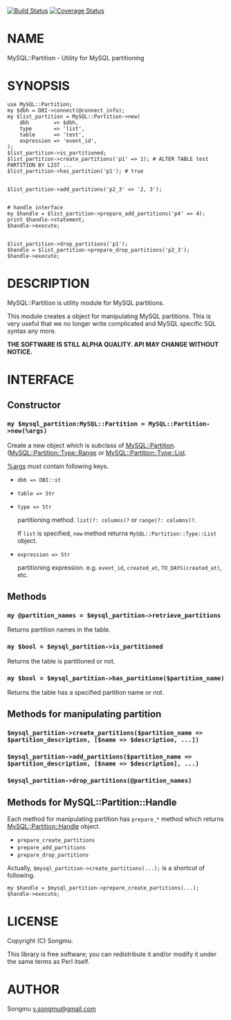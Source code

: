[![Build Status](https://travis-ci.org/Songmu/p5-MySQL-Partition.png?branch=master)](https://travis-ci.org/Songmu/p5-MySQL-Partition) [![Coverage Status](https://coveralls.io/repos/Songmu/p5-MySQL-Partition/badge.png?branch=master)](https://coveralls.io/r/Songmu/p5-MySQL-Partition?branch=master)
# NAME

MySQL::Partition - Utility for MySQL partitioning

# SYNOPSIS

    use MySQL::Partition;
    my $dbh = DBI->connect(@connect_info);
    my $list_partition = MySQL::Partition->new(
        dbh        => $dbh,
        type       => 'list',
        table      => 'test',
        expression => 'event_id',
    );
    $list_partition->is_partitioned;
    $list_partition->create_partitions('p1' => 1); # ALTER TABLE test PARTITION BY LIST ...
    $list_partition->has_partition('p1'); # true
    

    $list_partition->add_partitions('p2_3' => '2, 3');
    

    # handle interface
    my $handle = $list_partition->prepare_add_partitions('p4' => 4);
    print $handle->statement;
    $handle->execute;
    

    $list_partition->drop_partitions('p1');
    $handle = $list_partition->prepare_drop_partitions('p2_3');
    $handle->execute;

# DESCRIPTION

MySQL::Partition is utility module for MySQL partitions.

This module creates a object for manipulating MySQL partitions.
This is very useful that we no longer write complicated and MySQL specific SQL syntax any more.

__THE SOFTWARE IS STILL ALPHA QUALITY. API MAY CHANGE WITHOUT NOTICE.__

# INTERFACE

## Constructor

### `my $mysql_partition:MySQL::Partition = MySQL::Partition->new(%args)`

Create a new object which is subclass of [MySQL::Partition](http://search.cpan.org/perldoc?MySQL::Partition).
([MySQL::Partition::Type::Range](http://search.cpan.org/perldoc?MySQL::Partition::Type::Range) or [MySQL::Partition::Type::List](http://search.cpan.org/perldoc?MySQL::Partition::Type::List).

[%args](http://search.cpan.org/perldoc?%args) must contain following keys.

- `dbh => DBI::st`
- `table => Str`
- `type => Str`

    partitioning method. `list(?: columns)?` or `range(?: columns)?`.

    If `list` is specified, `new` method returns `MySQL::Partition::Type::List` object.

- `expression => Str`

    partitioning expression. e.g. `event_id`, `created_at`, `TO_DAYS(created_at)`, etc.

## Methods

### `my @partition_names = $mysql_partition->retrieve_partitions`

Returns partition names in the table.

### `my $bool = $mysql_partition->is_partitioned`

Returns the table is partitioned or not.

### `my $bool = $mysql_partition->has_partitione($partition_name)`

Returns the table has a specified partition name or not.

## Methods for manipulating partition

### `$mysql_partition->create_partitions($partition_name => $partition_description, [$name => $description, ...])`

### `$mysql_partition->add_partitions($partition_name => $partition_description, [$name => $description], ...)`

### `$mysql_partition->drop_partitions(@partition_names)`

## Methods for MySQL::Partition::Handle

Each method for manipulating partition has `prepare_*` method which returns [MySQL::Partition::Handle](http://search.cpan.org/perldoc?MySQL::Partition::Handle) object.

- `prepare_create_partitions`
- `prepare_add_partitions`
- `prepare_drop_partitions`

Actually, `$mysql_partition->create_partitions(...);` is a shortcut of following.

    my $handle = $mysql_partition->prepare_create_partitions(...);
    $handle->execute;

# LICENSE

Copyright (C) Songmu.

This library is free software; you can redistribute it and/or modify
it under the same terms as Perl itself.

# AUTHOR

Songmu <y.songmu@gmail.com>
